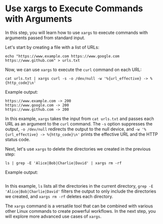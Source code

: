 # Use xargs to Execute Commands with Arguments

In this step, you will learn how to use `xargs` to execute commands with arguments passed from standard input.

Let's start by creating a file with a list of URLs:

```
echo "https://www.example.com https://www.google.com https://www.github.com" > urls.txt
```

Now, we can use `xargs` to execute the `curl` command on each URL:

```
cat urls.txt | xargs curl -s -o /dev/null -w '%{url_effective} -> %{http_code}\n'
```

Example output:

```
https://www.example.com -> 200
https://www.google.com -> 200
https://www.github.com -> 200
```

In this example, `xargs` takes the input from `cat urls.txt` and passes each URL as an argument to the `curl` command. The `-s` option suppresses the output, `-o /dev/null` redirects the output to the null device, and `-w '%{url_effective} -> %{http_code}\n'` prints the effective URL and the HTTP status code.

Next, let's use `xargs` to delete the directories we created in the previous step:

```
ls | grep -E 'Alice|Bob|Charlie|David' | xargs rm -rf
```

Example output:

```

```

In this example, `ls` lists all the directories in the current directory, `grep -E 'Alice|Bob|Charlie|David'` filters the output to only include the directories we created, and `xargs rm -rf` deletes each directory.

The `xargs` command is a versatile tool that can be combined with various other Linux commands to create powerful workflows. In the next step, you will explore more advanced use cases of `xargs`.
